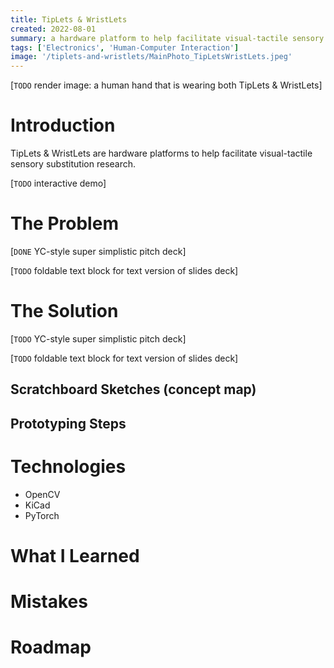 ```yaml
---
title: TipLets & WristLets
created: 2022-08-01
summary: a hardware platform to help facilitate visual-tactile sensory substitution research
tags: ['Electronics', 'Human-Computer Interaction']
image: '/tiplets-and-wristlets/MainPhoto_TipLetsWristLets.jpeg'
---
```


[`TODO` render image: a human hand that is wearing both TipLets & WristLets]

# Introduction

TipLets & WristLets are hardware platforms to help facilitate visual-tactile sensory substitution research.

[`TODO` interactive demo]

# The Problem

[`DONE` YC-style super simplistic pitch deck]

[`TODO` foldable text block for text version of slides deck]

# The Solution

[`TODO` YC-style super simplistic pitch deck]

[`TODO` foldable text block for text version of slides deck]

## Scratchboard Sketches (concept map)

## Prototyping Steps

# Technologies

- OpenCV
- KiCad
- PyTorch

# What I Learned

# Mistakes

# Roadmap

